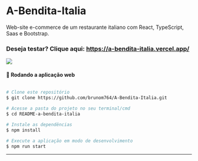 # A-Bendita-Italia
Web-site e-commerce de um restaurante italiano com React, TypeScript, Saas e Bootstrap.
### Deseja testar? Clique aqui: https://a-bendita-italia.vercel.app/

<img src='https://portifolio-brunom764.vercel.app/static/media/a-bendita-italia.81007fe735978fe60055.png' heigth:10rem width:50rem/>


#### 🧭 Rodando a aplicação web

```bash

# Clone este repositório
$ git clone https://github.com/brunom764/A-Bendita-Italia.git

# Acesse a pasta do projeto no seu terminal/cmd
$ cd README-a-bendita-italia

# Instale as dependências
$ npm install

# Execute a aplicação em modo de desenvolvimento
$ npm run start


```

---
